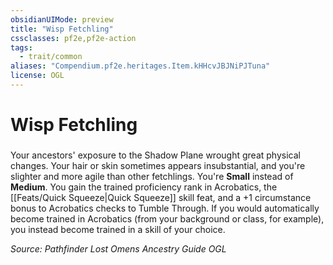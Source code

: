 ```yaml
---
obsidianUIMode: preview
title: "Wisp Fetchling"
cssclasses: pf2e,pf2e-action
tags:
  - trait/common
aliases: "Compendium.pf2e.heritages.Item.kHHcvJBJNiPJTuna"
license: OGL
---
```

# Wisp Fetchling

### 






Your ancestors' exposure to the Shadow Plane wrought great physical changes. Your hair or skin sometimes appears insubstantial, and you're slighter and more agile than other fetchlings. You're **Small** instead of **Medium**. You gain the trained proficiency rank in Acrobatics, the [[Feats/Quick Squeeze|Quick Squeeze]] skill feat, and a +1 circumstance bonus to Acrobatics checks to Tumble Through. If you would automatically become trained in Acrobatics (from your background or class, for example), you instead become trained in a skill of your choice.

*Source: Pathfinder Lost Omens Ancestry Guide*
*OGL*